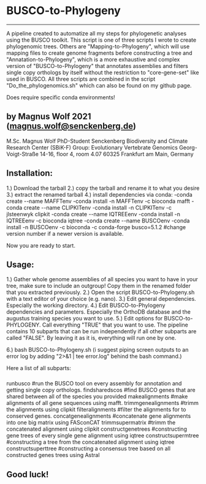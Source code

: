 # BUSCO-to-Phylogeny
-------------------------------

A pipeline created to automatize all my steps for phylogenetic analyses using the BUSCO toolkit.
This script is one of three scripts I wrote to create phylogenomic trees. Others are "Mapping-to-Phylogeny",
which will use mapping files to create genome fragments before constructing a tree and "Annatation-to-Phylogeny",
which is a more exhaustive and complex version of "BUSCO-to-Phylogeny" that annotates assemblies and
filters single copy orthologs by itself without the restriction to "core-gene-set" like used in BUSCO.
All three scripts are combined in the script "Do_the_phylogenomics.sh" which can also be found on 
my github page. 

Does require specific conda environments!

by Magnus Wolf 2021 (magnus.wolf@senckenberg.de)
-------------------------------
M.Sc. Magnus Wolf
PhD-Student
Senckenberg Biodiversity and Climate Research Center (SBiK-F)
Group: Evolutionary Vertebrate Genomics
Georg-Voigt-Straße 14-16, floor 4, room 4.07
60325 Frankfurt am Main, Germany

Installation:
-------------------------------
1.) Download the tarball
2.) copy the tarball and rename it to what you desire
3.) extract the renamed tarball
4.) install dependencies via conda:
    -conda create --name MAFFTenv
    -conda install -n MAFFTenv -c bioconda mafft 
    -conda create --name CLIPKITenv
    -conda install -n CLIPKITenv -c jlsteenwyk clipkit
    -conda create --name IQTREEenv
    -conda install -n IQTREEenv -c bioconda iqtree
    -conda create --name BUSCOenv
    -conda install -n BUSCOenv -c bioconda -c conda-forge busco=5.1.2  #change version number if a newer version is available.

Now you are ready to start.

Usage:
-------------------------------
1.) Gather whole genome assemblies of all species you want to have in your tree, make sure to include an
outgroup! Copy them in the renamed folder that you extracted previously. 
2.) Open the script BUSCO-to-Phylogeny.sh with a text editor of your choice (e.g. nano).
3.) Edit general dependencies. Especially the working directory.
4.) Edit BUSCO-to-Phylogeny dependencies and parameters. Especially the OrthoDB database and the augustus 
training species you want to use.
5.) Edit options for BUSCO-to-PHYLOGENY. Call everything "TRUE" that you want to use. The pipeline 
contains 10 subparts that can be run independently if all other subparts are called "FALSE". By
leaving it as it is, everything will run one by one. 

6.) bash BUSCO-to-Phylogeny.sh
(i suggest piping screen outputs to an error log by adding "2>&1 | tee error.log" behind the bash command.)

Here a list of all subparts:
###
runbusco                   #run the BUSCO tool on every assembly for annotation and getting single copy orthologs.
findsharedscos             #find BUSCO genes that are shared between all of the species you provided
makealignments             #make alignments of all gene sequences using mafft.
trimmgenealignments        #trimm the alignments using clipkit
filteralignments           #filter the alignments for to conserved genes.
concatgenealignments       #concatenate gene alignments into one big matrix using FASconCAT
trimmsupermatrix           #trimm the concatenated alignment using clipkit
constructgenetrees         #constructing gene trees of every single gene alignment using iqtree
constructsupermtree        #constructing a tree from the concatenated alignment using iqtree
constructsuperttree        #constructing a consensus tree based on all constructed genes trees using Astral 
###


Good luck!
-------------------------------
